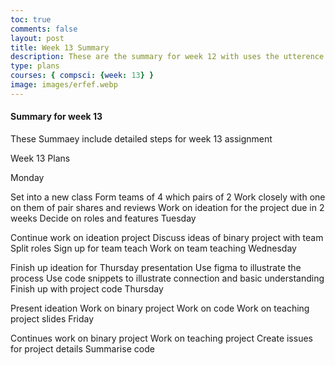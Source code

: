 ```yaml
---
toc: true
comments: false
layout: post
title: Week 13 Summary
description: These are the summary for week 12 with uses the utterence bot
type: plans
courses: { compsci: {week: 13} }
image: images/erfef.webp
---
```



#### Summary for week 13
These Summaey include detailed steps for week 13 assignment

Week 13 Plans

Monday

 Set into a new class
 Form teams of 4 which pairs of 2
 Work closely with one on them of pair shares and reviews
 Work on ideation for the project due in 2 weeks
 Decide on roles and features
Tuesday

 Continue work on ideation project
 Discuss ideas of binary project with team
 Split roles
 Sign up for team teach
 Work on team teaching
Wednesday

 Finish up ideation for Thursday presentation
 Use figma to illustrate the process
 Use code snippets to illustrate connection and basic understanding
 Finish up with project code
Thursday

 Present ideation
 Work on binary project
 Work on code
 Work on teaching project slides
Friday

 Continues work on binary project
 Work on teaching project
 Create issues for project details
 Summarise code


